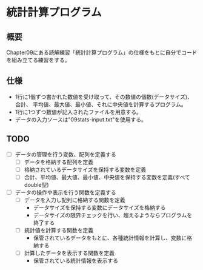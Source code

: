 # 統計計算プログラム

## 概要
Chapter09にある読解練習「統計計算プログラム」の仕様をもとに自分でコードを組み立てる練習をする。

## 仕様
- 1行に1個ずつ書かれた数値を受け取って、その数値の個数(データサイズ)、合計、
平均値、最大値、最小値、それに中央値を計算するプログラム。
- 1行に1つずつ数値が記入されたファイルを用意する。
- データの入力ソースは"09stats-input.txt"を使用する。

## TODO
- [ ] データの管理を行う変数、配列を定義する
    - [ ] データを格納する配列を定義
    - [ ] 格納されているデータサイズを保持する変数を定義
    - [ ] 合計、平均値、最大値、最小値、中央値を保持する変数を定義(すべてdouble型)
- [ ] データの操作や表示を行う関数を定義する
    - [ ] データを入力し配列に格納する関数を定義
        - データサイズを保持する変数にデータサイズを格納する
        - データサイズの限界チェックを行い、超えるようならプログラムを終了する
    - [ ] 統計値を計算する関数を定義
        - 保管されているデータをもとに、各種統計情報を計算し、変数に格納する
    - [ ] 計算したデータを表示する関数を定義
        - 保管されている統計情報を表示する